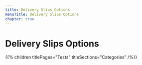 ```yaml
---
title: Delivery Slips Options
menuTitle: Delivery Slips Options
chapter: true
---
```


# Delivery Slips Options

{{% children titlePages="Tests" titleSections="Categories" /%}}
